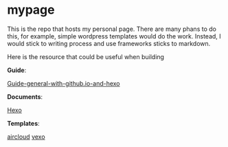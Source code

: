 # mypage

This is the repo that hosts my personal page. There are many phans to do this, for example, simple wordpress templates would do the work. Instead, I would stick to writing process and use frameworks sticks to markdown. 

Here is the resource that could be useful when building

**Guide**:

[Guide-general-with-github.io-and-hexo](https://www.cnblogs.com/shwee/p/11421156.html)


**Documents**:

[Hexo](https://hexo.io/zh-cn/)


**Templates**:

[aircloud](https://github.com/aircloud/hexo-theme-aircloud#标签页面--关于页面)
[vexo](https://github.com/yanm1ng/hexo-theme-vexo)
